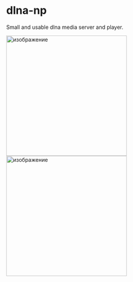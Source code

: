 # dlna-np
Small and usable dlna media server and player.

<img width="320"  alt="изображение" src="https://github.com/user-attachments/assets/f452a2da-d4c6-4c2f-9f04-d578a3126e1d" />
<img width="320" alt="изображение" src="https://github.com/user-attachments/assets/976a97ed-2814-4b20-adc5-89c0437c7aaa" /> 




